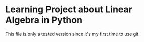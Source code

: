 # Learning Project about Linear Algebra in Python

This file is only a tested version since it's my first time to use git
